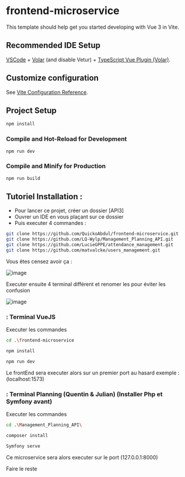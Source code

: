 # frontend-microservice

This template should help get you started developing with Vue 3 in Vite.

## Recommended IDE Setup

[VSCode](https://code.visualstudio.com/) + [Volar](https://marketplace.visualstudio.com/items?itemName=Vue.volar) (and disable Vetur) + [TypeScript Vue Plugin (Volar)](https://marketplace.visualstudio.com/items?itemName=Vue.vscode-typescript-vue-plugin).

## Customize configuration

See [Vite Configuration Reference](https://vitejs.dev/config/).

## Project Setup

```sh
npm install
```

### Compile and Hot-Reload for Development

```sh
npm run dev
```

### Compile and Minify for Production

```sh
npm run build
```

## Tutoriel Installation : 
- Pour lancer ce projet, créer un dossier [API3] 
- Ouvrer un IDE en vous plaçant sur ce dossier
- Puis executer 4 commandes :

```sh
git clone https://github.com/QuickoAbdul/frontend-microservice.git
git clone https://github.com/LQ-Wylp/Management_Planning_API.git
git clone https://github.com/LucieGPPE/attendance_management.git
git clone https://github.com/matvalcke/users_management.git
```
Vous êtes censez avoir ça : 

![image](https://github.com/QuickoAbdul/frontend-microservice/assets/90459692/fecd0aee-acca-4a04-bbfa-3dacc9237eb0)

Executer ensuite 4 terminal différent et renomer les pour éviter les confusion

![image](https://github.com/QuickoAbdul/frontend-microservice/assets/90459692/c08adcd8-3e13-4c32-b764-10f80cd01766)

### : Terminal VueJS
Executer les commandes 
```sh
cd .\frontend-microservice
```

```sh
npm install 
```

```sh
npm run dev 
```

Le frontEnd sera executer alors sur un premier port au hasard exemple :(localhost:1573)

### : Terminal Planning (Quentin & Julian) (Installer Php et Symfony avant)
Executer les commandes 
```sh
cd .\Management_Planning_API\
```

```sh
composer install 
```

```sh
Symfony serve
```

Ce microservice sera alors executer sur le port (127.0.0.1:8000)

Faire le reste 
